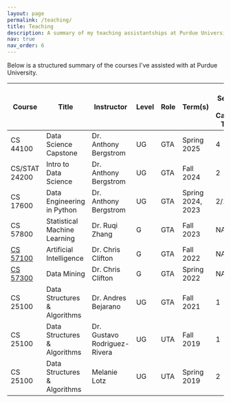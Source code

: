 ```yaml
---
layout: page
permalink: /teaching/
title: Teaching
description: A summary of my teaching assistantships at Purdue University.
nav: true
nav_order: 6
---
```


Below is a structured summary of the courses I've assisted with at Purdue University.

| Course        | Title                          | Instructor                    | Level  | Role | Term(s)                | Lab Sections / Capstone Teams    |
|---------------|--------------------------------|-------------------------------|--------|------|------------------------|-----------------------------------
| CS 44100      | Data Science Capstone          | Dr. Anthony Bergstrom         | UG     | GTA  | Spring 2025            | 4                                 |
| CS/STAT 24200 | Intro to Data Science          | Dr. Anthony Bergstrom         | UG     | GTA  | Fall 2024              | 2                                 |
| CS 17600      | Data Engineering in Python     | Dr. Anthony Bergstrom         | UG     | GTA  | Spring 2024, 2023      | 2/1                               |
| CS 57800      | Statistical Machine Learning   | Dr. Ruqi Zhang                | G   | GTA  | Fall 2023              | NA
| [CS 57100](https://www.cs.purdue.edu/homes/clifton/cs57100/)      | Artificial Intelligence        | Dr. Chris Clifton             | G   | GTA  | Fall 2022              | NA|
| [CS 57300](https://www.cs.purdue.edu/homes/clifton/cs57300/)      | Data Mining                    | Dr. Chris Clifton             | G   | GTA  | Spring 2022            | NA|
| CS 25100      | Data Structures & Algorithms   | Dr. Andres Bejarano           | UG     | GTA  | Fall 2021              | 1                                               |
| CS 25100      | Data Structures & Algorithms   | Dr. Gustavo Rodriguez-Rivera  | UG     | UTA  | Fall 2019              | 1                                               |
| CS 25100      | Data Structures & Algorithms   | Melanie Lotz                  | UG     | UTA  | Spring 2019            | 2                                               |

